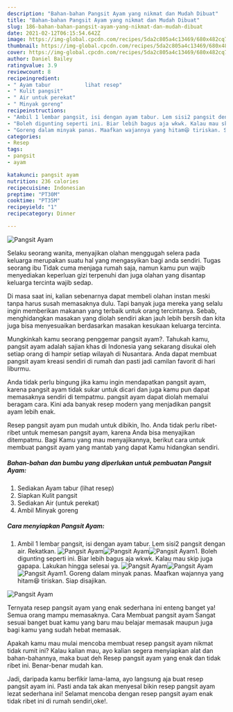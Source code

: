 ```yaml
---
description: "Bahan-bahan Pangsit Ayam yang nikmat dan Mudah Dibuat"
title: "Bahan-bahan Pangsit Ayam yang nikmat dan Mudah Dibuat"
slug: 186-bahan-bahan-pangsit-ayam-yang-nikmat-dan-mudah-dibuat
date: 2021-02-12T06:15:54.642Z
image: https://img-global.cpcdn.com/recipes/5da2c805a4c13469/680x482cq70/pangsit-ayam-foto-resep-utama.jpg
thumbnail: https://img-global.cpcdn.com/recipes/5da2c805a4c13469/680x482cq70/pangsit-ayam-foto-resep-utama.jpg
cover: https://img-global.cpcdn.com/recipes/5da2c805a4c13469/680x482cq70/pangsit-ayam-foto-resep-utama.jpg
author: Daniel Bailey
ratingvalue: 3.9
reviewcount: 8
recipeingredient:
- " Ayam tabur           lihat resep"
- " Kulit pangsit"
- " Air untuk perekat"
- " Minyak goreng"
recipeinstructions:
- "Ambil 1 lembar pangsit, isi dengan ayam tabur. Lem sisi2 pangsit dengan air. Rekatkan."
- "Boleh digunting seperti ini. Biar lebih bagus aja wkwk. Kalau mau skip juga gapapa. Lakukan hingga selesai ya."
- "Goreng dalam minyak panas. Maafkan wajannya yang hitam😆 tiriskan. Siap disajikan."
categories:
- Resep
tags:
- pangsit
- ayam

katakunci: pangsit ayam 
nutrition: 236 calories
recipecuisine: Indonesian
preptime: "PT30M"
cooktime: "PT35M"
recipeyield: "1"
recipecategory: Dinner

---
```



![Pangsit Ayam](https://img-global.cpcdn.com/recipes/5da2c805a4c13469/680x482cq70/pangsit-ayam-foto-resep-utama.jpg)

Selaku seorang wanita, menyajikan olahan menggugah selera pada keluarga merupakan suatu hal yang mengasyikan bagi anda sendiri. Tugas seorang ibu Tidak cuma menjaga rumah saja, namun kamu pun wajib menyediakan keperluan gizi terpenuhi dan juga olahan yang disantap keluarga tercinta wajib sedap.

Di masa  saat ini, kalian sebenarnya dapat membeli olahan instan meski tanpa harus susah memasaknya dulu. Tapi banyak juga mereka yang selalu ingin memberikan makanan yang terbaik untuk orang tercintanya. Sebab, menghidangkan masakan yang diolah sendiri akan jauh lebih bersih dan kita juga bisa menyesuaikan berdasarkan masakan kesukaan keluarga tercinta. 



Mungkinkah kamu seorang penggemar pangsit ayam?. Tahukah kamu, pangsit ayam adalah sajian khas di Indonesia yang sekarang disukai oleh setiap orang di hampir setiap wilayah di Nusantara. Anda dapat membuat pangsit ayam kreasi sendiri di rumah dan pasti jadi camilan favorit di hari liburmu.

Anda tidak perlu bingung jika kamu ingin mendapatkan pangsit ayam, karena pangsit ayam tidak sukar untuk dicari dan juga kamu pun dapat memasaknya sendiri di tempatmu. pangsit ayam dapat diolah memalui beragam cara. Kini ada banyak resep modern yang menjadikan pangsit ayam lebih enak.

Resep pangsit ayam pun mudah untuk dibikin, lho. Anda tidak perlu ribet-ribet untuk memesan pangsit ayam, karena Anda bisa menyajikan ditempatmu. Bagi Kamu yang mau menyajikannya, berikut cara untuk membuat pangsit ayam yang mantab yang dapat Kamu hidangkan sendiri.

<!--inarticleads1-->

##### Bahan-bahan dan bumbu yang diperlukan untuk pembuatan Pangsit Ayam:

1. Sediakan  Ayam tabur           (lihat resep)
1. Siapkan  Kulit pangsit
1. Sediakan  Air (untuk perekat)
1. Ambil  Minyak goreng




<!--inarticleads2-->

##### Cara menyiapkan Pangsit Ayam:

1. Ambil 1 lembar pangsit, isi dengan ayam tabur. Lem sisi2 pangsit dengan air. Rekatkan.
<img src="https://img-global.cpcdn.com/steps/f41480c066c91f11/160x128cq70/pangsit-ayam-langkah-memasak-1-foto.jpg" alt="Pangsit Ayam"><img src="https://img-global.cpcdn.com/steps/e5c45646a8250f8e/160x128cq70/pangsit-ayam-langkah-memasak-1-foto.jpg" alt="Pangsit Ayam"><img src="https://img-global.cpcdn.com/steps/117e9ecd4f7112da/160x128cq70/pangsit-ayam-langkah-memasak-1-foto.jpg" alt="Pangsit Ayam">1. Boleh digunting seperti ini. Biar lebih bagus aja wkwk. Kalau mau skip juga gapapa. Lakukan hingga selesai ya.
<img src="https://img-global.cpcdn.com/steps/98110b7f6609df07/160x128cq70/pangsit-ayam-langkah-memasak-2-foto.jpg" alt="Pangsit Ayam"><img src="https://img-global.cpcdn.com/steps/200b35e78c4004f4/160x128cq70/pangsit-ayam-langkah-memasak-2-foto.jpg" alt="Pangsit Ayam"><img src="https://img-global.cpcdn.com/steps/305f3a68c94f5a7c/160x128cq70/pangsit-ayam-langkah-memasak-2-foto.jpg" alt="Pangsit Ayam">1. Goreng dalam minyak panas. Maafkan wajannya yang hitam😆 tiriskan. Siap disajikan.
<img src="https://img-global.cpcdn.com/steps/6cd1af9306985b31/160x128cq70/pangsit-ayam-langkah-memasak-3-foto.jpg" alt="Pangsit Ayam">



Ternyata resep pangsit ayam yang enak sederhana ini enteng banget ya! Semua orang mampu memasaknya. Cara Membuat pangsit ayam Sangat sesuai banget buat kamu yang baru mau belajar memasak maupun juga bagi kamu yang sudah hebat memasak.

Apakah kamu mau mulai mencoba membuat resep pangsit ayam nikmat tidak rumit ini? Kalau kalian mau, ayo kalian segera menyiapkan alat dan bahan-bahannya, maka buat deh Resep pangsit ayam yang enak dan tidak ribet ini. Benar-benar mudah kan. 

Jadi, daripada kamu berfikir lama-lama, ayo langsung aja buat resep pangsit ayam ini. Pasti anda tak akan menyesal bikin resep pangsit ayam lezat sederhana ini! Selamat mencoba dengan resep pangsit ayam enak tidak ribet ini di rumah sendiri,oke!.

